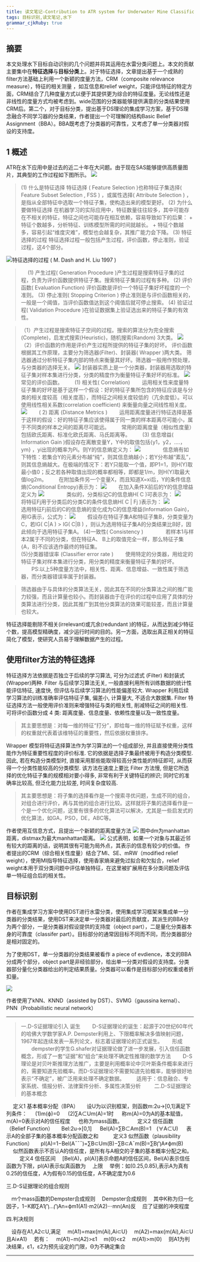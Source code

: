 ```yaml
---
title: 读文笔记-Contribution to ATR system for Underwater Mine Classification
tags: 目标识别,读文笔记,水下
grammar_cjkRuby: true
---
```


## 摘要
本文处理水下目标自动识别的几个问题并将其运用在水雷分类问题上。本文的贡献主要集中在**特征选择**与**目标分类**上。对于特征选择，文章提出基于一个成熟的filter方法基础上利用一个新颖的度量方法，CRM（composite relevance measure），特征的相关测量 ，如互信息和relief weight，只能评估特征的特定方面，CRM结合了几种度量方式以便于其提供更为综合的特征度量。无论线性还是非线性的度量方式均被考虑到。wide范围的分类器能够提供满意的分类结果使用CRM后。第二个，对于目标分类，提出基于DS理论的集成学习方案，基于DS理念融合不同学习器的分类结果，作者提出一个可理解的结构Basic Belief Assignment（BBA）。BBA既考虑了分类器的可靠性，又考虑了单一分类器对假设的支持度。

## 1 概述
ATR在水下应用中是过去的近二十年在大问题。由于现在SAS能够提供高质量图片，其典型的工作过程如下图所示。
![](http://ww1.sinaimg.cn/large/4542e63ejw1f76mqog8l8j20na06pdhi.jpg)

>(1) 什么是特征选择
特征选择 ( Feature Selection )也称特征子集选择( Feature Subset Selection , FSS ) ，或属性选择( Attribute Selection ) ，是指从全部特征中选取一个特征子集，使构造出来的模型更好。
(2) 为什么要做特征选择
       在机器学习的实际应用中，特征数量往往较多，其中可能存在不相关的特征，特征之间也可能存在相互依赖，容易导致如下的后果： 
       + 特征个数越多，分析特征、训练模型所需的时间就越长。
       +  特征个数越多，容易引起“维度灾难”，模型也会越复杂，其推广能力会下降。
(3) 特征选择的过程
特征选择过程一般包括产生过程，评价函数，停止准则，验证过程，这4个部分。
>
![特征选择的过程 ( M. Dash and H. Liu 1997 )](http://ww1.sinaimg.cn/large/4542e63ejw1f76m4d6yhmj20i90733yo.jpg)
>　
(1) 产生过程( Generation Procedure )产生过程是搜索特征子集的过程，负责为评价函数提供特征子集。搜索特征子集的过程有多种。
(2) 评价函数( Evaluation Function) 评价函数是评价一个特征子集好坏程度的一个准则。
(3) 停止准则( Stopping Criterion ) 停止准则是与评价函数相关的，一般是一个阈值，当评价函数值达到这个阈值后就可停止搜索。
(4) 验证过程( Validation Procedure )在验证数据集上验证选出来的特征子集的有效性。

>（1）产生过程是搜索特征子空间的过程。搜索的算法分为完全搜索(Complete)，启发式搜索(Heuristic)，随机搜索(Random) 3大类。
>![](http://ww4.sinaimg.cn/large/4542e63ejw1f76m899wokj20ia08laaf.jpg)
>（2）评价函数的作用是评价产生过程所提供的特征子集的好坏。 评价函数根据其工作原理，主要分为筛选器(Filter)、封装器( Wrapper )两大类。
>筛选器通过分析特征子集内部的特点来衡量其好坏。筛选器一般用作预处理，与分类器的选择无关。
>![](http://pic002.cnblogs.com/images/2011/63234/2011090620205673.jpg)
>封装器实质上是一个分类器，封装器用选取的特征子集对样本集进行分类，分类的精度作为衡量特征子集好坏的标准。
>![](http://pic002.cnblogs.com/images/2011/63234/2011090620213253.jpg)
>常见的评价函数。
　　(1) 相关性( Correlation)
       　　运用相关性来度量特征子集的好坏是基于这样一个假设：好的特征子集所包含的特征应该是与分类的相关度较高（相关度高），而特征之间相关度较低的（亢余度低）。可以使用线性相关系数(correlation coefficient) 来衡量向量之间线性相关度。
![](http://pic002.cnblogs.com/images/2011/63234/2011090620220822.png)
　　( 2) 距离 (Distance Metrics )
       　　运用距离度量进行特征选择是基于这样的假设：好的特征子集应该使得属于同一类的样本距离尽可能小，属于不同类的样本之间的距离尽可能远。
       　　常用的距离度量（相似性度量）包括欧氏距离、标准化欧氏距离、马氏距离等。
　　(3) 信息增益( Information Gain )假设存在离散变量Y，Y中的取值包括{y1，y2，....，ym} ，yi出现的概率为Pi。则Y的信息熵定义为：
![](http://pic002.cnblogs.com/images/2011/63234/2011090620241669.png)
　　　　信息熵有如下特性：若集合Y的元素分布越“纯”，则其信息熵越小；若Y分布越“紊乱”，则其信息熵越大。在极端的情况下：若Y只能取一个值，即P1=1，则H(Y)取最小值0；反之若各种取值出现的概率都相等，即都是1/m，则H(Y)取最大值log2m。
       　　在附加条件另一个变量X，而且知道X=xi后，Y的条件信息熵(Conditional Entropy)表示为：
				![](http://pic002.cnblogs.com/images/2011/63234/2011090620245858.png)
　　在加入条件X前后的Y的信息增益定义为
		![](http://pic002.cnblogs.com/images/2011/63234/2011090620253263.png)
　　　　类似的，分类标记C的信息熵H( C )可表示为：
			![](http://pic002.cnblogs.com/images/2011/63234/2011090620261033.png)
　　将特征Fj用于分类后的分类C的条件信息熵H( C | Fj )表示为：
	![](http://pic002.cnblogs.com/images/2011/63234/2011090620265132.png)
　　　　选用特征Fj前后的C的信息熵的变化成为C的信息增益(Information Gain)，用IG表示，公式为：
    	![](http://pic002.cnblogs.com/images/2011/63234/2011090620273361.png)
　　假设存在特征子集A和特征子集B，分类变量为C，若IG( C|A ) > IG( C|B ) ，则认为选用特征子集A的分类结果比B好，因此倾向于选用特征子集A。
  (4)一致性( Consistency )
       　　　　若样本1与样本2属于不同的分类，但在特征A、 B上的取值完全一样，那么特征子集{A，B}不应该选作最终的特征集。    
(5)分类器错误率 (Classifier error rate )
       　　使用特定的分类器，用给定的特征子集对样本集进行分类，用分类的精度来衡量特征子集的好坏。
　　PS:以上5种度量方法中，相关性、距离、信息增益、一致性属于筛选器，而分类器错误率属于封装器。

 >筛选器由于与具体的分类算法无关，因此其在不同的分类算法之间的推广能力较强，而且计算量也较小。而封装器由于在评价的过程中应用了具体的分类算法进行分类，因此其推广到其他分类算法的效果可能较差，而且计算量也较大。
 

特征选择能剔除不相关(irrelevant)或亢余(redundant )的特征，从而达到减少特征个数，提高模型精确度，减少运行时间的目的。另一方面，选取出真正相关的特征简化了模型，使研究人员易于理解数据产生的过程。

## 使用filter方法的特征选择

特征选择方法依据是否独立于后续的学习算法, 可分为过滤式 (Filter) 和封装式 (Wrapper)两种.
Filter 与后续学习算法无关, 一般直接利用所有训练数据的统计性能评估特征, 速度快, 但评估与后续学习算法的性能偏差较大. Wrapper 利用后续学习算法的训练准确率评估特征子集, 偏差小, 计算量大, 不适合大数据集. 
Filter 特征选择方法一般使用评价准则来增强特征与类的相关性, 削减特征之间的相关性. 可将评价函数分成 4 类: 距离度量、信息度量、依赖性度量以及一致性度量。
>其主要思想是：对每一维的特征“打分”，即给每一维的特征赋予权重，这样的权重就代表着该维特征的重要性，然后依据权重排序。

Wrapper 模型将特征选择算法作为学习算法的一个组成部分, 并且直接使用分类性能作为特征重要性程度的评价标准. 它的依据是选择子集最终被用于构造分类模型. 因此, 若在构造分类模型时, 直接采用那些能取得较高分类性能的特征即可, 从而获得一个分类性能较高的分类模型. 该方法在速度上要比 Filter 方法慢, 但是它所选择的优化特征子集的规模相对要小得多, 非常有利于关键特征的辨识; 同时它的准确率比较高, 但泛化能力比较差, 时间复杂度较高. 
>其主要思想是：将子集的选择看作是一个搜索寻优问题，生成不同的组合，对组合进行评价，再与其他的组合进行比较。这样就将子集的选择看作是一个是一个优化问题，这里有很多的优化算法可以解决，尤其是一些启发式的优化算法，如GA，PSO，DE，ABC等。

作者使用互信息方式，且提出一个新颖的距离度量方法
![](http://ww3.sinaimg.cn/large/4542e63ejw1f76nwwoaicj20ew0423z0.jpg)
图中dm为manhattan距离，distmax为最大manhattan距离。
![](http://ww2.sinaimg.cn/large/4542e63ejw1f76nzhormvj20cj01wwel.jpg)
公式表明，如果一个对象与其最近邻有较大的距离的话，说明其很有可能为局外点，其表示的信息有较少的价值。
作者提出的CRM（综合相关性度量）结合了MI、SE、mRW（modified relief weight），使用MI指导特征选择，使用香家熵来避免过拟合和欠拟合，relief weight本用于双分类问题中评估单独特征，在这里被扩展用在多分类问题及评估单一特征组合后的相关性。

## 目标识别
作者在集成学习方案中使用DST进行水雷分类，使用集成学习框架来集成单一分类器的分类结果，使用DST来决定单一分类器对最后的贡献度，其派生的BBA分为两个部分，一是分类器对假设提供的支持度（object part），二是量化分类器本身的可靠度（classifer part）。目标部分的通常因目标不同而不同，而分类器部分是相对固定的。

为了使用DST，单一分类器的分类结果被看作  a piece of evdience，本文的BBA分成两个部分，object part是非经验部分，给出单一分类对假设的支持度。分类器部分量化分类器给出的判定结果质量。分类器可以看作是目标部分的权重或者折扣量。

![](http://ww1.sinaimg.cn/large/4542e63ejw1f76phteq5pj20cl03mjrr.jpg)

作者使用了kNN、KNND（assisted by DST）、SVMG（gaussina kernal）、PNN（Probabilistic neural network）

***

>一.D-S证据理论引入 
诞生 
　　D-S证据理论的诞生：起源于20世纪60年代的哈佛大学数学家A.P. Dempster利用上、下限概率解决多值映射问题，1967年起连续发表一系列论文，标志着证据理论的正式诞生。　　 
形成 
  dempster的学生G.shafer对证据理论做了进一步发展，引入信任函数概念，形成了一套“证据”和“组合”来处理不确定性推理的数学方法 
  D-S理论是对贝叶斯推理方法推广，主要是利用概率论中贝叶斯条件概率来进行的，需要知道先验概率。而D-S证据理论不需要知道先验概率，能够很好地表示“不确定”，被广泛用来处理不确定数据。 
　　适用于：信息融合、专家系统、情报分析、法律案件分析、多属性决策分析 
　　 
二.D-S证据理论的基本概念 

　 定义1 基本概率分配（BPA） 
　 设U为以识别框架，则函数m:2u→[0,1]满足下列条件： 
　 (1)m(ϕ)=0 
　 (2)∑A⊂Um(A)=1时 
　 称m(A)=0为A的基本赋值，m(A)=0表示对A的信任程度 
　 也称为mass函数。 
　 
　 定义2 信任函数 （Belief Function） 
　 Bel:2u→[0,1] 
　 Bel(A)=∑B⊂Am(B)=1　(∀A⊂U) 
　 表示A的全部子集的基本概率分配函数之和 
　 
　 定义3 似然函数（plausibility Function） 
　 pl(A)=1−Bel(A¯¯¯)=∑B⊂Um(B)−∑B⊂A¯m(B)=∑B⋂A≠ϕm(B) 
　 似然函数表示不否认A的信任度，是所有与A相交的子集的基本概率分配之和。 
　 
　 定义4 信任区间 
　[Bel(A)，pl(A)]表示命题A的信任区间，Bel(A)表示信任函数为下限，pl(A)表示似真函数为 　上限 
　举例：如(0.25,0.85),表示A为真有0.25的信任度，A为假有0.15的信任度，A不确定度为0.6 

三.D-S证据理论的组合规则 

　ｍ个mass函数的Dempster合成规则 
　Dempster合成规则 
　其中K称为归一化因子，1−K即∑A1⋂...⋂An=ϕm1(A1)⋅m2(A2)⋅⋅⋅mn(An)反 　应了证据的冲突程度

四.判决规则 

　设存在A1,A2⊂U,满足 
　m(A1)=max{m(Ai),Ai⊂U} 
　m(A2)=max{m(Ai),Ai⊂U且Ai≠A1} 
　若有： 
　m(A1)−m(A2)>ε1 
　m(Θ)<ε2 
　m(A1)>m(Θ) 
　则A1为判决结果，ε1，ε2为预先设定的门限，Θ为不确定集合 
***
